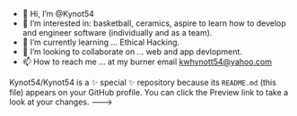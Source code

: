 - 👋 Hi, I’m @Kynot54
- 👀 I’m interested in: basketball, ceramics, aspire to learn how to develop and engineer software (individually and as a team).
- 🌱 I’m currently learning ... Ethical Hacking.
- 💞️ I’m looking to collaborate on ... web and app devlopment.
- 📫 How to reach me ... at my burner email kwhynott54@yahoo.com 

Kynot54/Kynot54 is a ✨ special ✨ repository because its `README.md` (this file) appears on your GitHub profile.
You can click the Preview link to take a look at your changes.
--->
